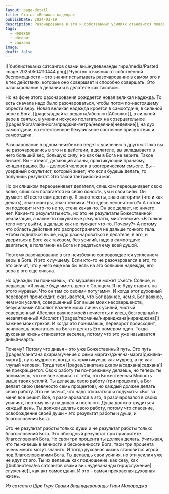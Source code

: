 ```yaml
---
layout: page-detail
title: Статья «Великая надежда»
publishDate: 2024-03-19
description: Разочарование в эго и собственных усилиях становится поворотным моментом, ведущим к глубокой вере, самоотдаче и упованию на Бога. Истинная духовная жизнь строится на сочетании личной практики и приоритета Божественной Милости – усилия становятся служением, а путь превращается в радостную игру под водительством Абсолюта.
tags:
  - надежда
  - абсолют
  - садхана
image: 
draft: false
---
```

![[библиотека/из сатсангов свами вишнудевананды гири/media/Pasted image 20250504110444.png]]
Чувство отчаяния от собственной беспомощности – это значит испытывать разочарование в самом эго и в тех действиях, которые оно совершает и способно совершать. Это разочарование в делании и в делателе как таковом.

 Но на фоне этого разочарования рождается новая великая надежда. То есть сначала надо было разочароваться, чтобы потом по-настоящему обрести веру. Новая великая надежда кроется в самоотдаче, в сильной вере в Бога, [[pages/адвайта-веданта/абсолют|Абсолют]], в сильной вере в святых, в умении искусно полагаться на созерцательное [[pages/йога/лайя-йога/праджня-янтра/недеяние|недеяние]], на дух самоотдачи, на естественное безусильное состояние присутствия и самоотдачи.

 Разочарование в одном неизбежно ведет к усилению в другом. Пока вы не разочаровались в эго и в действии, в делателе, вы вкладываете в него больший вес, большую силу, но как бы в Бога не верите. Такое бывает. Вы – атеист, делающий асаны, практикующий пранаяму, концентрацию. Вы – деловой человек в эзотерическом смысле. Вы – усердный оккультист, который знает, что если будешь делать, то получишь результат. Это такой тантрийский маг.

 Но он слишком переоценивает делателя, слишком переоценивает свою волю, слишком полагается на свою ясность, ум и свои силы. Он думает: «Я всего сам достигну. Я знаю тексты, знаю алгоритм (что и как делать), знаю мантры, знаю техники. Что здесь непонятного?» А потом он подходит и что-то не то, стена какая-то. Он все делает, но ничего нет. Какие-то результаты есть, но это не результаты Божественной реализации, а какие-то оккультные результаты, мистические. «В тонкое тело могу выйти, а дальше как не пускает что-то. Почему?» А потому что область действия эго распространяется не дальше тонкого тела. Чтобы подняться выше, надо разочароваться в делателе, в эго, и увериться в Боге как таковом, без усилий, надо в самоотдаче двигаться, в полагании на Бога и предаться ему всей душой.

 Поэтому разочарование в эго неизбежно сопровождается усилением веры в Бога. И это к лучшему. Если кто-то не разочаровался в эго, то это значит, что у него еще как бы есть на эго большие надежды, его вера в эго еще сильна.

 Но однажды ты понимаешь, что муравей не может съесть Солнце, и решаешь: «Я лучше буду иметь дело с Солнцем. Я не буду ставить на этого муравья. Что он там со своими потугами». И когда этот духовный переворот происходит, оказывается, что Бог важнее, чем я, Бог важнее, чем мои усилия, совершенный Бог выше моих несовершенств, безусильный Абсолют важнее моих личных усилий, чистый совершенный Абсолют важнее моей нечистоты и клеш, безгрешный и незапятнанный Абсолют ([[pages/термины/ниранджана|ниранджана]]) важнее моих грехов. И когда это понимаешь, переворот происходит, начинаешь полагаться на Бога и делать Его номером один. Тогда духовная жизнь становится веселее, потому что это уже называется дивья-марга.

 Почему? Потому что дивья – это уже Божественный путь. Это путь [[pages/санатана дхарма/учение о семи маргах/джняна-марга|джняна-марга]], путь мудрости, когда ты практикуешь как мудрец, а не как глупый человек. Тогда твоя [[pages/санатана дхарма/садхана|садхана]] не прекращается. Свою работу ты по-прежнему делаешь, но теперь ты понимаешь, что не все зависит от тебя, что Божественная Милость выше твоих усилий. Ты делаешь свою работу (три процента), а Бог делает свою (девяносто семь процентов), но каждый должен делать свою работу. Это не значит, что надо отказаться и подумать: «Бог за меня все решит. Всё, я разочаровался в эго, я разочаровался в своих усилиях, поэтому лягу на диван и посплю». Душа должна трудиться каждый день. Ты должен делать свою работу, потому что спасение, освобождение своей души – это результат работы и души, и благословения Бога.

 Это не результат работы только души и не результат работы только благословений Бога. Это обоюдный результат при приоритете благословений Бога. Но свои три процента ты должен делать. Учитывая, что ты живешь в вечности и бесконечности Бога, твои три процента очень много могут значить. И тогда духовная жизнь становится игрой под благословениями Бога. Ты делаешь свои усилия, но эти усилия уже не идут от эго. Ты их делаешь как подношение, как севу, как [[библиотека/из сатсангов свами вишнудевананды гири/служение|служение]], как акт самоотдачи. И это – самая прекрасная духовная жизнь.

*Из сатсанга Шри Гуру Свами Вишнудевананды Гири Махараджа*